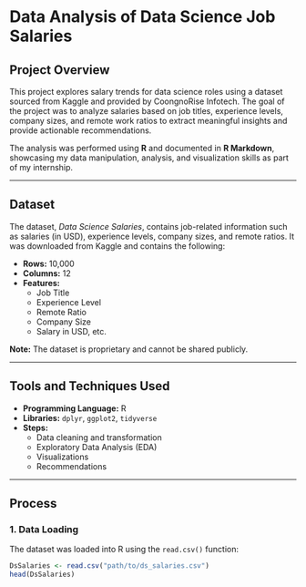 # Data Analysis of Data Science Job Salaries  

## Project Overview  
This project explores salary trends for data science roles using a dataset sourced from Kaggle and provided by CoongnoRise Infotech. The goal of the project was to analyze salaries based on job titles, experience levels, company sizes, and remote work ratios to extract meaningful insights and provide actionable recommendations.  

The analysis was performed using **R** and documented in **R Markdown**, showcasing my data manipulation, analysis, and visualization skills as part of my internship.  

---

## Dataset  
The dataset, *Data Science Salaries*, contains job-related information such as salaries (in USD), experience levels, company sizes, and remote ratios. It was downloaded from Kaggle and contains the following:  
- **Rows:** 10,000  
- **Columns:** 12  
- **Features:**  
  - Job Title  
  - Experience Level  
  - Remote Ratio  
  - Company Size  
  - Salary in USD, etc.  

**Note:** The dataset is proprietary and cannot be shared publicly.  

---

## Tools and Techniques Used  
- **Programming Language:** R  
- **Libraries:** `dplyr`, `ggplot2`, `tidyverse`  
- **Steps:**  
  - Data cleaning and transformation  
  - Exploratory Data Analysis (EDA)  
  - Visualizations  
  - Recommendations  

---

## Process  

### 1. **Data Loading**  
The dataset was loaded into R using the `read.csv()` function:  
```r
DsSalaries <- read.csv("path/to/ds_salaries.csv")
head(DsSalaries)
